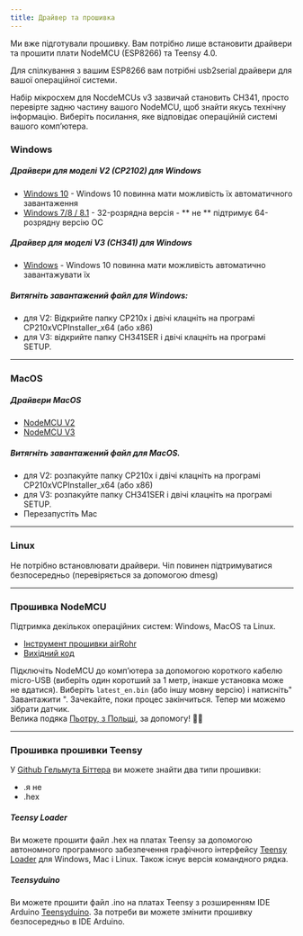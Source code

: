 ```yaml
---
title: Драйвер та прошивка
---
```


Ми вже підготували прошивку. Вам потрібно лише встановити драйвери та прошити плати NodeMCU (ESP8266) та Teensy 4.0.

Для спілкування з вашим ESP8266 вам потрібні usb2serial драйвери для вашої операційної системи.

Набір мікросхем для NocdeMCUs v3 зазвичай становить CH341, просто перевірте задню частину вашого NodeMCU, щоб знайти якусь технічну інформацію. Виберіть посилання, яке відповідає операційній системі вашого комп’ютера.

### Windows

##### Драйвери для моделі V2 (CP2102) для Windows
* [Windows 10](https://www.silabs.com/documents/public/software/CP210x_Universal_Windows_Driver.zip) - Windows 10 повинна мати можливість їх автоматичного завантаження
* [Windows 7/8 / 8.1](https://www.silabs.com/documents/public/software/CP210x_Windows_Drivers.zip) - 32-розрядна версія - ** не ** підтримує 64-розрядну версію ОС

##### Драйвер для моделі V3 (CH341) для Windows
* [Windows](http://www.wch.cn/downloads/file/5.html) - Windows 10 повинна мати можливість автоматично завантажувати їх

##### Витягніть завантажений файл для Windows:
* для V2: Відкрийте папку CP210x і двічі клацніть на програмі CP210xVCPInstaller_x64 (або x86)
* для V3: відкрийте папку CH341SER і двічі клацніть на програмі SETUP.

---

### MacOS

##### Драйвери MacOS
* [NodeMCU V2](https://www.silabs.com/documents/public/software/Mac_OSX_VCP_Driver.zip )
* [NodeMCU V3](http://www.wch.cn/downloads/file/178.html) 

##### Витягніть завантажений файл для MacOS.
* для V2: розпакуйте папку CP210x і двічі клацніть на програмі CP210xVCPInstaller_x64 (або x86)
* для V3: розпакуйте папку CH341SER і двічі клацніть на програмі SETUP.
* Перезапустіть Mac

---

### Linux
Не потрібно встановлювати драйвери. Чіп повинен підтримуватися безпосередньо (перевіряється за допомогою dmesg)

---
### Прошивка NodeMCU
Підтримка декількох операційних систем: Windows, MacOS та Linux.

* [Інструмент прошивки airRohr](http://firmware.sensor.community/airrohr/flashing-tool/)
* [Вихідний код](https://github.com/opendata-stuttgart/airrohr-firmware-flasher/)

Підключіть NodeMCU до комп’ютера за допомогою короткого кабелю micro-USB (виберіть один коротший за 1 метр, інакше установка може не вдатися). Виберіть `latest_en.bin` (або іншу мовну версію) і натисніть" Завантажити ".
Зачекайте, поки процес закінчиться. Тепер ми можемо зібрати датчик.
<br>
Велика подяка [Пьотру, з Польщі](https://dropbox.inf.re/), за допомогу! 🙋‍♂️

---
### Прошивка прошивки Teensy
У [Github Гельмута Біттера](https://github.com/hbitter/DNMS/tree/master/Firmware) ви можете знайти два типи прошивки:
* .я не
* .hex

##### Teensy Loader
Ви можете прошити файл .hex на платах Teensy за допомогою автономного програмного забезпечення графічного інтерфейсу [Teensy Loader](https://www.pjrc.com/teensy/loader.html) для Windows, Mac і Linux.
Також існує версія командного рядка.

##### Teensyduino
Ви можете прошити файл .ino на платах Teensy з розширенням IDE Arduino [Teensyduino](https://www.pjrc.com/teensy/teensyduino.html).
За потреби ви можете змінити прошивку безпосередньо в IDE Arduino.